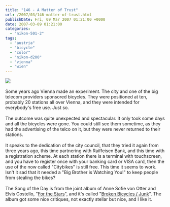 ```yaml
---
title: "146 - A Matter of Trust"
url: /2007/03/146-matter-of-trust.html
publishDate: Fri, 09 Mar 2007 01:21:00 +0000
date: 2007-03-09 01:21:00
categories: 
  - "nikon-501-2"
tags: 
  - "austria"
  - "bicycle"
  - "color"
  - "nikon-d200"
  - "vienna"
  - "wien"
---
```

<a href="https://d25zfm9zpd7gm5.cloudfront.net/1200x1200/2007/20070308_172153_ps.jpg"><img src="https://d25zfm9zpd7gm5.cloudfront.net/0600x0600/2007/20070308_172153_ps.jpg"/></a><br/><br/>Some years ago Vienna made an experiment. The city and one of the big telecom providers sponsored bicycles. They were positioned at ten, probably 20 stations all over Vienna, and they were intended for everybody's free use. Just so.<br/><br/>The outcome was quite unexpected and spectacular. It only took some days and all the bicycles were gone. You could still see them sometime, as they had the advertising of the telco on it, but they were never returned to their stations.<br/><br/>It speaks to the dedication of the city council, that they tried it again from three years ago, this time partnering with Raiffeisen Bank, and this time with a registration scheme. At each station there is a terminal with touchscreen, and you have to register once with your banking card or VISA card, then the use of the now called "Citybikes" is still free. This time it seems to work. Isn't it sad that it needed a "Big Brother is Watching You!" to keep people from stealing the bikes?<br/><br/>The Song of the Day is from the joint album of Anne Sofie von Otter and Elvis Costello, "<a href="http://www.amazon.com/Stars-Anne-Sofie-von-Otter/dp/B00005A46I" target="_blank">For the Stars</a>", and it's called "<a href="http://www.elviscostello.info/wiki/index.php/Broken_Bicycles_/_Junk" target="_blank">Broken Bicycles / Junk</a>". The album got some nice critiques, not exactly stellar but nice, and I like it.
